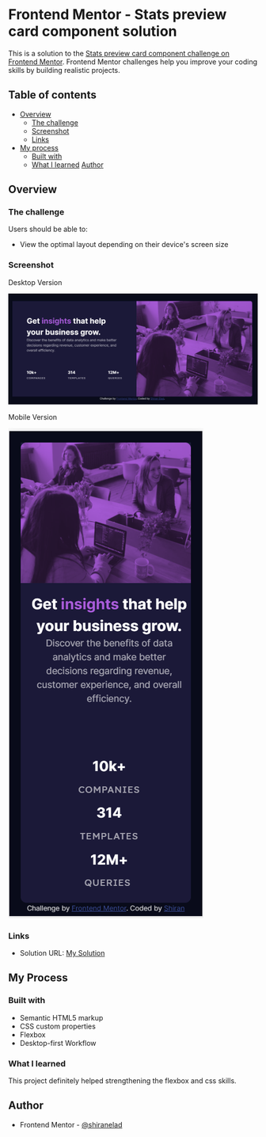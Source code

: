 # Frontend Mentor - Stats preview card component solution

This is a solution to the [Stats preview card component challenge on Frontend Mentor](https://www.frontendmentor.io/challenges/stats-preview-card-component-8JqbgoU62). Frontend Mentor challenges help you improve your coding skills by building realistic projects. 

## Table of contents

- [Overview](#overview)
  - [The challenge](#the-challenge)
  - [Screenshot](#screenshot)
  - [Links](#links)
- [My process](#my-process)
  - [Built with](#built-with)
  - [What I learned](#what-i-learned)
  [Author](#author)

## Overview

### The challenge

Users should be able to:

- View the optimal layout depending on their device's screen size

### Screenshot
Desktop Version

![](./desktop.png)

Mobile Version

![](./mobile.png)

### Links

- Solution URL: [My Solution](https://shiranelad.github.io/FEM-stats-preview-card/)

## My Process
### Built with

- Semantic HTML5 markup
- CSS custom properties
- Flexbox
- Desktop-first Workflow

### What I learned

This project definitely helped strengthening the flexbox and css skills.

## Author

- Frontend Mentor - [@shiranelad](https://www.frontendmentor.io/profile/shiranelad)

